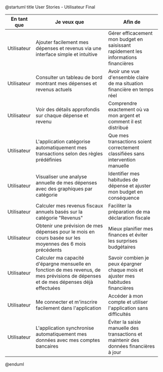   @startuml
  title User Stories - Utilisateur Final

  | **En tant que**   | **Je veux que**                                                                                                  | **Afin de**                                                                                   |
  |-------------------|------------------------------------------------------------------------------------------------------------------|-----------------------------------------------------------------------------------------------|
  | Utilisateur       | Ajouter facilement mes dépenses et revenus via une interface simple et intuitive                                 | Gérer efficacement mon budget en saisissant rapidement les informations financières           |
  | Utilisateur       | Consulter un tableau de bord montrant mes dépenses et revenus actuels                                            | Avoir une vue d'ensemble claire de ma situation financière en temps réel                     |
  | Utilisateur       | Voir des détails approfondis sur chaque dépense et revenu                                                        | Comprendre exactement où va mon argent et comment il est distribué                          |
  | Utilisateur       | L'application catégorise automatiquement mes transactions selon des règles prédéfinies                            | Que mes transactions soient correctement classifiées sans intervention manuelle              |
  | Utilisateur       | Visualiser une analyse annuelle de mes dépenses avec des graphiques par catégorie                                | Identifier mes habitudes de dépense et ajuster mon budget en conséquence                    |
  | Utilisateur       | Calculer mes revenus fiscaux annuels basés sur la catégorie "Revenus"                                            | Faciliter la préparation de ma déclaration fiscale                                          |
  | Utilisateur       | Obtenir une prévision de mes dépenses pour le mois en cours basée sur les moyennes des 6 mois précédents         | Mieux planifier mes finances et éviter les surprises budgétaires                              |
  | Utilisateur       | Calculer ma capacité d'épargne mensuelle en fonction de mes revenus, de mes prévisions de dépenses et de mes dépenses déjà effectuées | Savoir combien je peux épargner chaque mois et ajuster mes habitudes financières               |
  | Utilisateur       | Me connecter et m'inscrire facilement dans l'application                                                           | Accéder à mon compte et utiliser l'application sans difficultés                            |
  | Utilisateur       | L'application synchronise automatiquement mes données avec mes comptes bancaires                                  | Éviter la saisie manuelle des transactions et maintenir des données financières à jour       |

  @enduml

